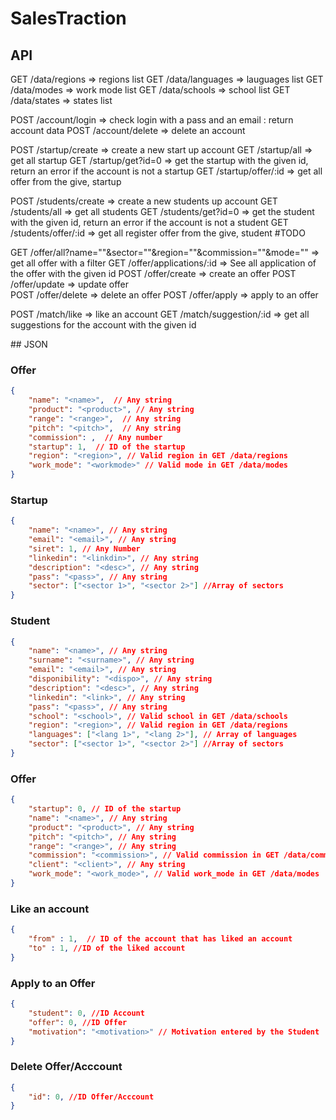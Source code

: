 # SalesTraction

## API

GET /data/regions => regions list
GET /data/languages => lauguages list
GET /data/modes => work mode list
GET /data/schools => school list
GET /data/states => states list

POST /account/login => check login with a pass and an email : return account data
POST /account/delete => delete an account

POST /startup/create => create a new start up account
GET /startup/all => get all startup
GET /startup/get?id=0 => get the startup with the given id, return an error if the account is not a startup
GET /startup/offer/:id => get all offer from the give, startup

POST /students/create => create a new students up account
GET /students/all => get all students
GET /students/get?id=0 => get the student with the given id, return an error if the account is not a student
GET /students/offer/:id => get all register offer from the give, student #TODO

GET /offer/all?name=""&sector=""&region=""&commission=""&mode="" => get all offer with a filter
GET /offer/applications/:id => See all application of the offer with the given id
POST /offer/create => create an offer
POST /offer/update => update offer  
POST /offer/delete => delete an offer
POST /offer/apply => apply to an offer

POST /match/like => like an account
GET /match/suggestion/:id => get all suggestions for the account with the given id

## JSON

### Offer
```json
{
    "name": "<name>",  // Any string
    "product": "<product>", // Any string
    "range": "<range>",  // Any string
    "pitch": "<pitch>",  // Any string
    "commission": ,  // Any number
    "startup": 1,  // ID of the startup
    "region": "<region>", // Valid region in GET /data/regions
    "work_mode": "<workmode>" // Valid mode in GET /data/modes
}
```

### Startup
```json
{
    "name": "<name>", // Any string
    "email": "<email>", // Any string
    "siret": 1, // Any Number
    "linkedin": "<linkdin>", // Any string
    "description": "<desc>", // Any string
    "pass": "<pass>", // Any string
    "sector": ["<sector 1>", "<sector 2>"] //Array of sectors
}
```

### Student
```json
{
    "name": "<name>", // Any string
    "surname": "<surname>", // Any string
    "email": "<email>", // Any string
    "disponibility": "<dispo>", // Any string
    "description": "<desc>", // Any string
    "linkedin": "<link>", // Any string
    "pass": "<pass>", // Any string
    "school": "<school>", // Valid school in GET /data/schools
    "region": "<region>", // Valid region in GET /data/regions
    "languages": ["<lang 1>", "<lang 2>"], // Array of languages
    "sector": ["<sector 1>", "<sector 2>"] //Array of sectors
}
```

### Offer
```json
{
    "startup": 0, // ID of the startup
    "name": "<name>", // Any string
    "product": "<product>", // Any string
    "pitch": "<pitch>", // Any string
    "range": "<range>", // Any string
    "commission": "<commission>", // Valid commission in GET /data/commissions
    "client": "<client>", // Any string
    "work_mode": "<work_mode>", // Valid work_mode in GET /data/modes
}
```

### Like an account
```json
{
    "from" : 1,  // ID of the account that has liked an account
    "to" : 1, //ID of the liked account
}
```

### Apply to an Offer
```json
{
    "student": 0, //ID Account
    "offer": 0, //ID Offer
    "motivation": "<motivation>" // Motivation entered by the Student
}
```

### Delete Offer/Acccount
```json
{
    "id": 0, //ID Offer/Acccount
}
```